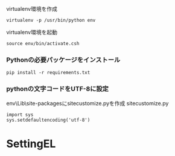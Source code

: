 virtualenv環境を作成
```
virtualenv -p /usr/bin/python env
```
virtualenv環境を起動
```
source env/bin/activate.csh
```
### Pythonの必要パッケージをインストール
```
pip install -r requirements.txt
```
### pythonの文字コードをUTF-8に設定
env\Lib\site-packagesにsitecustomize.pyを作成
sitecustomize.py
```
import sys
sys.setdefaultencoding('utf-8')
```
# SettingEL
